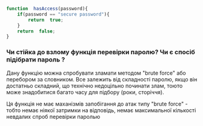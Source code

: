 ```javascript
function  hasAccess(password){
	if(password == "secure password"){
		return  true;
	}
	return  false;
}
```
### Чи стійка до взлому функція перевірки паролю? Чи є спосіб підібрати пароль ?

Дану функцію можна спробувати зламати методом "brute force" або перебором за словником.
Все залежить від складності паролю, якщо він достатньо складний, що технічно недоцільно починати злам, тоюто може знадобитися багато часу для підбору (роки, сторіччя).

Ця функція не має маханізмів запобігання до атак типу "brute force" - тобто немає ніякої затримки на відповідь, немає максимальної кількості невдалих спроб перевірки паролью